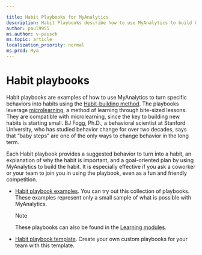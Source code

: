 ```yaml
---

title: Habit Playbooks for MyAnalytics
description: Habit Playbooks describe how to use MyAnalytics to build better work habits
author: paul9955
ms.author: v-pausch
ms.topic: article
localization_priority: normal 
ms.prod: Mya
---
```


# Habit playbooks

Habit playbooks are examples of how to use MyAnalytics to turn specific behaviors into habits using the [Habit-building method](Adopt-Habit-building-method.md). The playbooks leverage [microlearning](https://en.wikipedia.org/wiki/Microlearning), a method of learning through bite-sized lessons. They are compatible with microlearning, since the key to building new habits is starting small. BJ Fogg, Ph.D., a behavioral scientist at Stanford University, who has studied behavior change for over two decades, says that “baby steps” are one of the only ways to change behavior in the long term.

Each Habit playbook provides a suggested behavior to turn into a habit, an explanation of why the habit is important, and a goal-oriented plan by using MyAnalytics to build the habit. It is especially effective if you ask a coworker or your team to join you in using the playbook, even as a fun and friendly competition.

* [Habit playbook examples](Habit-playbook-examples.pdf). You can try out this collection of playbooks. These examples represent only a small sample of what is possible with MyAnalytics.

  > [!Note]
  > These playbooks can also be found in the [Learning modules](Adopt-Learning-Modules.md).

* [Habit playbook template](Habit-playbook-template.pptx). Create your own custom playbooks for your team with this template.
